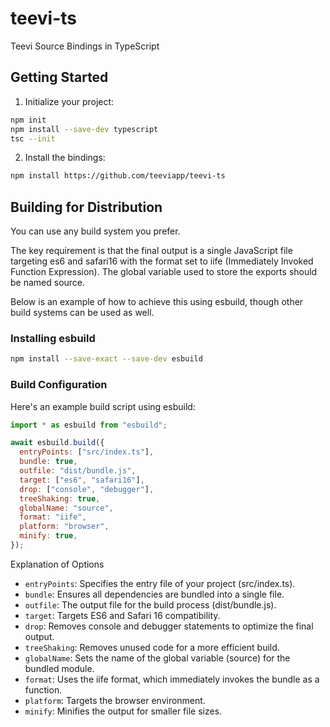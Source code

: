 # teevi-ts
Teevi Source Bindings in TypeScript

## Getting Started

1. Initialize your project:
```bash
npm init
npm install --save-dev typescript
tsc --init
```

2. Install the bindings:
```bash
npm install https://github.com/teeviapp/teevi-ts
```

## Building for Distribution

You can use any build system you prefer. 

The key requirement is that the final output is a single JavaScript file targeting es6 and safari16 with the format set to iife (Immediately Invoked Function Expression). 
The global variable used to store the exports should be named source.

Below is an example of how to achieve this using esbuild, though other build systems can be used as well.

### Installing esbuild
```bash
npm install --save-exact --save-dev esbuild
```

### Build Configuration
Here's an example build script using esbuild:

```javascript
import * as esbuild from "esbuild";

await esbuild.build({
  entryPoints: ["src/index.ts"],
  bundle: true,
  outfile: "dist/bundle.js",
  target: ["es6", "safari16"],
  drop: ["console", "debugger"],
  treeShaking: true,
  globalName: "source",
  format: "iife",
  platform: "browser",
  minify: true,
});
```
Explanation of Options
- `entryPoints`: Specifies the entry file of your project (src/index.ts).
- `bundle`: Ensures all dependencies are bundled into a single file.
- `outfile`: The output file for the build process (dist/bundle.js).
- `target`: Targets ES6 and Safari 16 compatibility.
- `drop`: Removes console and debugger statements to optimize the final output.
- `treeShaking`: Removes unused code for a more efficient build.
- `globalName`: Sets the name of the global variable (source) for the bundled module.
- `format`: Uses the iife format, which immediately invokes the bundle as a function.
- `platform`: Targets the browser environment.
- `minify`: Minifies the output for smaller file sizes.

